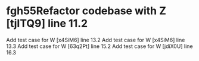# fgh55Refactor codebase with Z [tjITQ9] line 11.2
Add test case for W [x4SiM6] line 13.2
Add test case for W [x4SiM6] line 13.3
Add test case for W [63q2Pt] line 15.2
Add test case for W [jdiX0U] line 16.3
